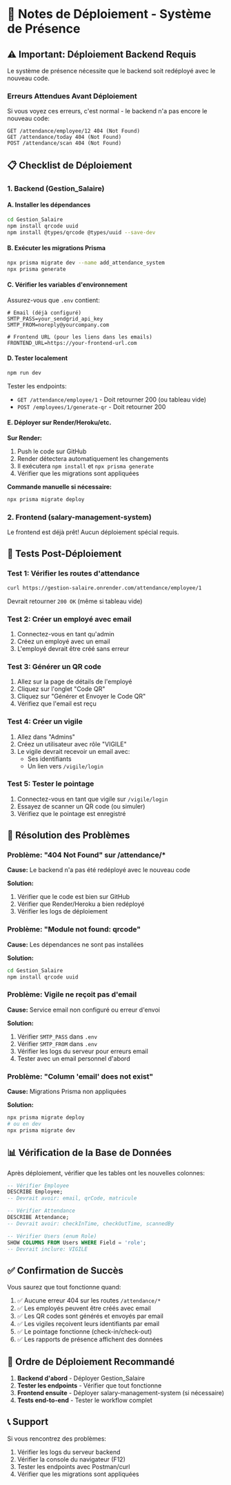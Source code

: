 # 🚀 Notes de Déploiement - Système de Présence

## ⚠️ Important: Déploiement Backend Requis

Le système de présence nécessite que le backend soit redéployé avec le nouveau code.

### Erreurs Attendues Avant Déploiement

Si vous voyez ces erreurs, c'est normal - le backend n'a pas encore le nouveau code:

```
GET /attendance/employee/12 404 (Not Found)
GET /attendance/today 404 (Not Found)
POST /attendance/scan 404 (Not Found)
```

## 📋 Checklist de Déploiement

### 1. Backend (Gestion_Salaire)

#### A. Installer les dépendances
```bash
cd Gestion_Salaire
npm install qrcode uuid
npm install @types/qrcode @types/uuid --save-dev
```

#### B. Exécuter les migrations Prisma
```bash
npx prisma migrate dev --name add_attendance_system
npx prisma generate
```

#### C. Vérifier les variables d'environnement
Assurez-vous que `.env` contient:
```env
# Email (déjà configuré)
SMTP_PASS=your_sendgrid_api_key
SMTP_FROM=noreply@yourcompany.com

# Frontend URL (pour les liens dans les emails)
FRONTEND_URL=https://your-frontend-url.com
```

#### D. Tester localement
```bash
npm run dev
```

Tester les endpoints:
- `GET /attendance/employee/1` - Doit retourner 200 (ou tableau vide)
- `POST /employees/1/generate-qr` - Doit retourner 200

#### E. Déployer sur Render/Heroku/etc.

**Sur Render:**
1. Push le code sur GitHub
2. Render détectera automatiquement les changements
3. Il exécutera `npm install` et `npx prisma generate`
4. Vérifier que les migrations sont appliquées

**Commande manuelle si nécessaire:**
```bash
npx prisma migrate deploy
```

### 2. Frontend (salary-management-system)

Le frontend est déjà prêt! Aucun déploiement spécial requis.

## 🧪 Tests Post-Déploiement

### Test 1: Vérifier les routes d'attendance
```bash
curl https://gestion-salaire.onrender.com/attendance/employee/1
```
Devrait retourner `200 OK` (même si tableau vide)

### Test 2: Créer un employé avec email
1. Connectez-vous en tant qu'admin
2. Créez un employé avec un email
3. L'employé devrait être créé sans erreur

### Test 3: Générer un QR code
1. Allez sur la page de détails de l'employé
2. Cliquez sur l'onglet "Code QR"
3. Cliquez sur "Générer et Envoyer le Code QR"
4. Vérifiez que l'email est reçu

### Test 4: Créer un vigile
1. Allez dans "Admins"
2. Créez un utilisateur avec rôle "VIGILE"
3. Le vigile devrait recevoir un email avec:
   - Ses identifiants
   - Un lien vers `/vigile/login`

### Test 5: Tester le pointage
1. Connectez-vous en tant que vigile sur `/vigile/login`
2. Essayez de scanner un QR code (ou simuler)
3. Vérifiez que le pointage est enregistré

## 🐛 Résolution des Problèmes

### Problème: "404 Not Found" sur /attendance/*
**Cause:** Le backend n'a pas été redéployé avec le nouveau code

**Solution:**
1. Vérifier que le code est bien sur GitHub
2. Vérifier que Render/Heroku a bien redéployé
3. Vérifier les logs de déploiement

### Problème: "Module not found: qrcode"
**Cause:** Les dépendances ne sont pas installées

**Solution:**
```bash
cd Gestion_Salaire
npm install qrcode uuid
```

### Problème: Vigile ne reçoit pas d'email
**Cause:** Service email non configuré ou erreur d'envoi

**Solution:**
1. Vérifier `SMTP_PASS` dans `.env`
2. Vérifier `SMTP_FROM` dans `.env`
3. Vérifier les logs du serveur pour erreurs email
4. Tester avec un email personnel d'abord

### Problème: "Column 'email' does not exist"
**Cause:** Migrations Prisma non appliquées

**Solution:**
```bash
npx prisma migrate deploy
# ou en dev
npx prisma migrate dev
```

## 📊 Vérification de la Base de Données

Après déploiement, vérifier que les tables ont les nouvelles colonnes:

```sql
-- Vérifier Employee
DESCRIBE Employee;
-- Devrait avoir: email, qrCode, matricule

-- Vérifier Attendance
DESCRIBE Attendance;
-- Devrait avoir: checkInTime, checkOutTime, scannedBy

-- Vérifier Users (enum Role)
SHOW COLUMNS FROM Users WHERE Field = 'role';
-- Devrait inclure: VIGILE
```

## ✅ Confirmation de Succès

Vous saurez que tout fonctionne quand:

1. ✅ Aucune erreur 404 sur les routes `/attendance/*`
2. ✅ Les employés peuvent être créés avec email
3. ✅ Les QR codes sont générés et envoyés par email
4. ✅ Les vigiles reçoivent leurs identifiants par email
5. ✅ Le pointage fonctionne (check-in/check-out)
6. ✅ Les rapports de présence affichent des données

## 🔄 Ordre de Déploiement Recommandé

1. **Backend d'abord** - Déployer Gestion_Salaire
2. **Tester les endpoints** - Vérifier que tout fonctionne
3. **Frontend ensuite** - Déployer salary-management-system (si nécessaire)
4. **Tests end-to-end** - Tester le workflow complet

## 📞 Support

Si vous rencontrez des problèmes:
1. Vérifier les logs du serveur backend
2. Vérifier la console du navigateur (F12)
3. Tester les endpoints avec Postman/curl
4. Vérifier que les migrations sont appliquées
